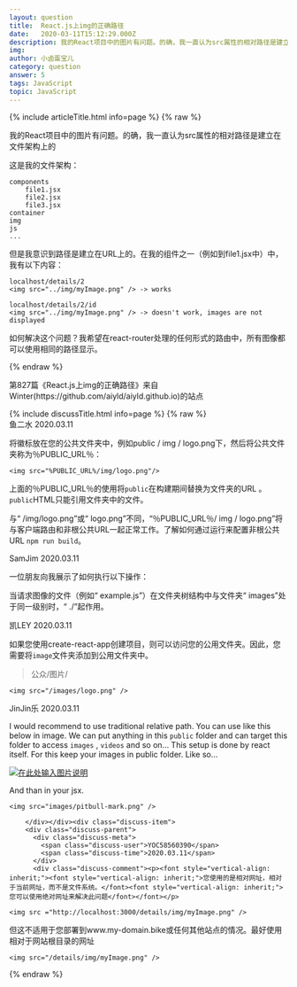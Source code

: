 ```yaml
---
layout: question
title:  React.js上img的正确路径
date:   2020-03-11T15:12:29.000Z
description: 我的React项目中的图片有问题。的确，我一直认为src属性的相对路径是建立在文件架构上的这是我的文件架构：components    file...
img: 
author: 小卤蛋宝儿
category: question
answer: 5
tags: JavaScript
topic: JavaScript
---
```

<div class="article-root">
  <div class="article">
    {% include articleTitle.html info=page %}
    {% raw %}
    <div class="article-content"><p><font style="vertical-align: inherit;"><font style="vertical-align: inherit;">我的React项目中的图片有问题。</font><font style="vertical-align: inherit;">的确，我一直认为src属性的相对路径是建立在文件架构上的</font></font></p>

<p><font style="vertical-align: inherit;"><font style="vertical-align: inherit;">这是我的文件架构：</font></font></p>

<pre><code>components<font></font>
    file1.jsx<font></font>
    file2.jsx<font></font>
    file3.jsx<font></font>
container<font></font>
img<font></font>
js <font></font>
... <font></font>
</code></pre>

<p><font style="vertical-align: inherit;"><font style="vertical-align: inherit;">但是我意识到路径是建立在URL上的。</font><font style="vertical-align: inherit;">在我的组件之一（例如到file1.jsx中）中，我有以下内容：</font></font></p>

<pre><code>localhost/details/2<font></font>
&lt;img src="../img/myImage.png" /&gt; -&gt; works<font></font>
<font></font>
localhost/details/2/id<font></font>
&lt;img src="../img/myImage.png" /&gt; -&gt; doesn't work, images are not displayed<font></font>
</code></pre>

<p><font style="vertical-align: inherit;"><font style="vertical-align: inherit;">如何解决这个问题？</font><font style="vertical-align: inherit;">我希望在react-router处理的任何形式的路由中，所有图像都可以使用相同的路径显示。</font></font></p></div>
    {% endraw %}
  </div>
  <p class="winter_mark">第827篇《React.js上img的正确路径》来自Winter(https://github.com/aiyld/aiyld.github.io)的站点</p>
  <div class="discuss-wrapper">
    {% include discussTitle.html info=page %}
    {% raw %}
    <div class="discuss-item">
        <div class="discuss-parent">
          <div class="discuss-meta">
            <span class="discuss-user">鱼二水</span>
            <span class="discuss-time">2020.03.11</span>
          </div>
          <div class="discuss-comment"><p><font style="vertical-align: inherit;"><font style="vertical-align: inherit;">将徽标放在您的公共文件夹中，例如public / img / logo.png下，然后将公共文件夹称为％PUBLIC_URL％：</font></font></p>

<pre><code>&lt;img src="%PUBLIC_URL%/img/logo.png"/&gt;
</code></pre>

<p><font style="vertical-align: inherit;"><font style="vertical-align: inherit;">上面的％PUBLIC_URL％的使用将</font></font><code>public</code><font style="vertical-align: inherit;"><font style="vertical-align: inherit;">在构建期间</font><font style="vertical-align: inherit;">替换为</font><font style="vertical-align: inherit;">文件夹</font><font style="vertical-align: inherit;">的URL </font><font style="vertical-align: inherit;">。</font></font><code>public</code><font style="vertical-align: inherit;"><font style="vertical-align: inherit;">HTML只能引用文件夹中</font><font style="vertical-align: inherit;">的</font><font style="vertical-align: inherit;">文件。</font></font></p>

<p><font style="vertical-align: inherit;"><font style="vertical-align: inherit;">与“ /img/logo.png”或“ logo.png”不同，“％PUBLIC_URL％/ img / logo.png”将与客户端路由和非根公共URL一起正常工作。</font><font style="vertical-align: inherit;">了解如何通过运行来配置非根公共URL </font></font><code>npm run build</code><font style="vertical-align: inherit;"><font style="vertical-align: inherit;">。</font></font></p></div>
        </div></div><div class="discuss-item">
        <div class="discuss-parent">
          <div class="discuss-meta">
            <span class="discuss-user">SamJim</span>
            <span class="discuss-time">2020.03.11</span>
          </div>
          <div class="discuss-comment"><p><font style="vertical-align: inherit;"><font style="vertical-align: inherit;">一位朋友向我展示了如何执行以下操作：</font></font></p>

<p></p>

<p><font style="vertical-align: inherit;"><font style="vertical-align: inherit;">当请求图像的文件（例如“ example.js”）在文件夹树结构中与文件夹“ images”处于同一级别时，“ ./”起作用。 </font></font></p></div>
        </div></div><div class="discuss-item">
        <div class="discuss-parent">
          <div class="discuss-meta">
            <span class="discuss-user">凯LEY</span>
            <span class="discuss-time">2020.03.11</span>
          </div>
          <div class="discuss-comment"><p><font style="vertical-align: inherit;"><font style="vertical-align: inherit;">如果您使用create-react-app创建项目，则可以访问您的公用文件夹。</font><font style="vertical-align: inherit;">因此，您需要将</font></font><code>image</code><font style="vertical-align: inherit;"><font style="vertical-align: inherit;">文件夹</font><font style="vertical-align: inherit;">添加</font><font style="vertical-align: inherit;">到公用文件夹中。</font></font></p>

<blockquote>
  <p><font style="vertical-align: inherit;"><font style="vertical-align: inherit;">公众/图片/</font></font></p>
</blockquote>

<p><code>&lt;img src="/images/logo.png" /&gt;</code> </p></div>
        </div></div><div class="discuss-item">
        <div class="discuss-parent">
          <div class="discuss-meta">
            <span class="discuss-user">JinJin乐</span>
            <span class="discuss-time">2020.03.11</span>
          </div>
          <div class="discuss-comment"><p>I would recommend to use traditional relative path. You can use like this below in image. We can put anything in this <code>public</code> folder and can target this folder to access <code>images</code> , <code>videos</code> and so on... This setup is done by react itself.
For this keep your images in public folder. Like so...</p>

<p><a href="https://i.stack.imgur.com/k5fI5.png" rel="noreferrer"><img src="https://i.stack.imgur.com/k5fI5.png" alt="在此处输入图片说明"></a></p>

<p>And than in your jsx.</p>

<pre><code>&lt;img src="images/pitbull-mark.png" /&gt;
</code></pre></div>
        </div></div><div class="discuss-item">
        <div class="discuss-parent">
          <div class="discuss-meta">
            <span class="discuss-user">YOC58560390</span>
            <span class="discuss-time">2020.03.11</span>
          </div>
          <div class="discuss-comment"><p><font style="vertical-align: inherit;"><font style="vertical-align: inherit;">您使用的是相对网址，相对于当前网址，而不是文件系统。</font><font style="vertical-align: inherit;">您可以使用绝对网址来解决此问题</font></font></p>

<p><code>&lt;img src ="http://localhost:3000/details/img/myImage.png" /&gt;
</code></p>

<p><font style="vertical-align: inherit;"><font style="vertical-align: inherit;">但这不适用于您部署到www.my-domain.bike或任何其他站点的情况。</font><font style="vertical-align: inherit;">最好使用相对于网站根目录的网址</font></font></p>

<p><code>&lt;img src="/details/img/myImage.png" /&gt;
</code></p></div>
        </div></div>
    {% endraw %}
  </div>
<div>
